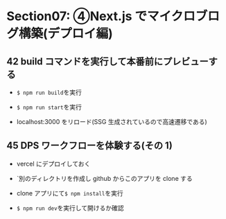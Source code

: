 # Section07: ④Next.js でマイクロブログ構築(デプロイ編)

## 42 build コマンドを実行して本番前にプレビューする

- `$ npm run build`を実行<br>

* `$ npm run start`を実行<br>

- localhost:3000 をリロード(SSG 生成されているので高速遷移である)<br>

## 45 DPS ワークフローを体験する(その 1)

- vercel にデプロイしておく<br>

* `別のディレクトリを作成し github からこのアプリを clone する<br>

- clone アプリにて`$ npm install`を実行<br>

* `$ npm run dev`を実行して開けるか確認<br>
